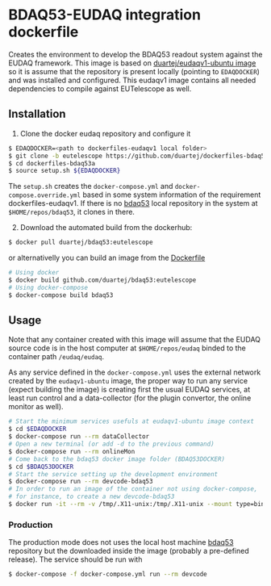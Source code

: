 # BDAQ53-EUDAQ integration dockerfile

Creates the environment to develop the BDAQ53 readout system against the EUDAQ
framework. This image is based on [duartej/eudaqv1-ubuntu image](dockerfiles-eudaqv1:eutelescope) 
so it is assume that the repository is present locally (pointing to ```EDAQDOCKER```)
and was installed and configured. This eudaqv1 image contains all needed 
dependencies to compile against EUTelescope as well.

## Installation
1. Clone the docker eudaq repository and configure it
```bash 
$ EDAQDOCKER=<path to dockerfiles-eudaqv1 local folder>
$ git clone -b eutelescope https://github.com/duartej/dockerfiles-bdaq53a.git
$ cd dockerfiles-bdaq53a
$ source setup.sh ${EDAQDOCKER}
```
The ```setup.sh``` creates the ```docker-compose.yml``` and 
```docker-compose.override.yml``` based in some system information of the requirement
dockerfiles-eudaqv1. If there is no [bdaq53](https://gitlab.cern.ch/silab/bdaq53)
local repository in the system at ```$HOME/repos/bdaq53```, it clones in there.

2. Download the automated build from the dockerhub: 
```bash
$ docker pull duartej/bdaq53:eutelescope
```
or alternativelly you can build an image from the
[Dockerfile](Dockerfile)
```bash
# Using docker
$ docker build github.com/duartej/bdaq53:eutelescope
# Using docker-compose
$ docker-compose build bdaq53
```

## Usage
Note that any container created with this image will assume that the EUDAQ source
code is in the host computer at ```$HOME/repos/eudaq``` binded to the container path
```/eudaq/eudaq```. 

As any service defined in the ```docker-compose.yml``` uses the external network
created by the  ```eudaqv1-ubuntu``` image, the proper way to run any service 
(expect building the image) is creating first the usual EUDAQ services, at least 
run control and a data-collector (for the plugin convertor, the online monitor as well).

```bash
# Start the minimum services usefuls at eudaqv1-ubuntu image context
$ cd $EDAQDOCKER
$ docker-compose run --rm dataCollector 
# Open a new terminal (or add -d to the previous command)
$ docker-compose run --rm onlineMon
# Come back to the bdaq53 docker image folder (BDAQ53DOCKER)
$ cd $BDAQ53DOCKER
# Start the service setting up the development environment
$ docker-compose run --rm devcode-bdaq53
# In order to run an image of the container not using docker-compose,
# for instance, to create a new devcode-bdaq53 
$ docker run -it --rm -v /tmp/.X11-unix:/tmp/.X11-unix --mount type=bind,source=${HOME}/repos/eudaq,target=/eudaq/eudaq --mount type=bind,source=${HOME}/bdaq53,target=/bdaq53/bdaq53 -e DISPLAY=unix${DISPLAY} --network=dockerfileseudaqv1_static_network --ip=172.20.128.34 duartej/bdaq53
```


### Production
The production mode does not uses the local host machine [bdaq53](https://gitlab.cern.ch/silab/bdaq53)
repository but the downloaded inside the image (probably a pre-defined release). 
The service should be run with
```bash
$ docker-compose -f docker-compose.yml run --rm devcode
```


